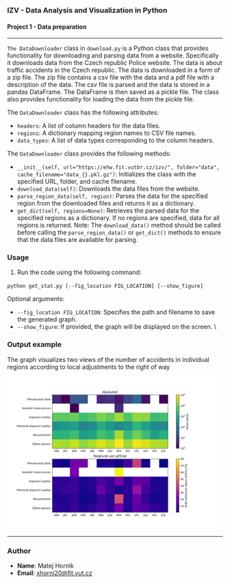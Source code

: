 ### IZV - Data Analysis and Visualization in Python
#### Project 1 - Data preparation

-----


`The DataDownloader` class in `download.py` is a Python class that provides functionality for downloading and parsing data from a website. Specifically it downloads data from the Czech republic Police website. The data is about traffic accidents in the Czech republic. The data is downloaded in a form of a zip file. The zip file contains a csv file with the data and a pdf file with a description of the data. The csv file is parsed and the data is stored in a pandas DataFrame. The DataFrame is then saved as a pickle file. The class also provides functionality for loading the data from the pickle file.


The `DataDownloader` class has the following attributes:

- `headers`: A list of column headers for the data files.
- `regions`: A dictionary mapping region names to CSV file names.
- `data_types`: A list of data types corresponding to the column headers.

The `DataDownloader` class provides the following methods:

- `__init__(self, url="https://ehw.fit.vutbr.cz/izv/", folder="data", cache_filename="data_{}.pkl.gz")`: Initializes the class with the specified URL, folder, and cache filename.
- `download_data(self)`: Downloads the data files from the website.
- `parse_region_data(self, region)`: Parses the data for the specified region from the downloaded files and returns it as a dictionary.
- `get_dict(self, regions=None)`: Retrieves the parsed data for the specified regions as a dictionary. If no regions are specified, data for all regions is returned.
Note: The `download_data()` method should be called before calling the `parse_region_data()` or `get_dict()` methods to ensure that the data files are available for parsing.

### Usage

1. Run the code using the following command:

`` python get_stat.py [--fig_location FIG_LOCATION] [--show_figure]  ``


Optional arguments:

- `--fig_location FIG_LOCATION`: Specifies the path and filename to save the generated graph.
- `--show_figure`: If provided, the graph will be displayed on the screen.
\

### Output example
The graph visualizes two views of the number of accidents in individual regions according to local adjustments to the right of way

![alt text](fig/stats.png "Graph")

----

### Author
- **Name**: Matej Hornik
- **Email**: xhorni20@fit.vut.cz
